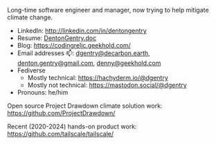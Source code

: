 <!--
**DentonGentry/DentonGentry** is a ✨ _special_ ✨ repository because its `README.md` (this file) appears on your GitHub profile.

Here are some ideas to get you started:

- 🔭 I’m currently working on ...
- 🌱 I’m currently learning ...
- 👯 I’m looking to collaborate on ...
- 🤔 I’m looking for help with ...
- 💬 Ask me about ...
- 📫 How to reach me: ...
- 😄 Pronouns: ...
- ⚡ Fun fact: ...
-->

Long-time software engineer and manager, now trying to help mitigate climate change.

+ LinkedIn: http://linkedin.com/in/dentongentry
+ Resume: [DentonGentry.doc](https://docs.google.com/document/d/1GVe70m0pd2MMOTK1_r2J7UtAki-9klTZuvi9WQP8QC8/view)
+ Blog: https://codingrelic.geekhold.com/
+ Email addresses 📫: dgentry@decarbon.earth, denton.gentry@gmail.com, denny@geekhold.com
+ Fediverse
  + Mostly technical: https://hachyderm.io/@dgentry  
  + Mostly not technical: https://mastodon.social/@dgentry  
+ Pronouns: he/him

Open source Project Drawdown climate solution work: https://github.com/ProjectDrawdown/

Recent (2020-2024) hands-on product work: https://github.com/tailscale/tailscale/
